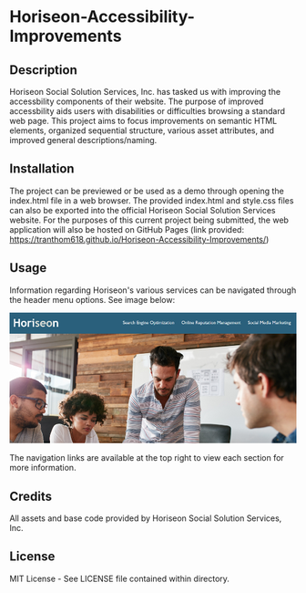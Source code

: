 # Horiseon-Accessibility-Improvements

## Description

Horiseon Social Solution Services, Inc. has tasked us with improving the accessbility components of their website. The purpose of improved accessbility aids users with disabilities or difficulties browsing a standard web page. This project aims to focus improvements on semantic HTML elements, organized sequential structure,
various asset attributes, and improved general descriptions/naming.

## Installation

The project can be previewed or be used as a demo through opening the index.html file in a web browser. The provided index.html and style.css files can also be exported into the official Horiseon Social Solution Services website. For the purposes of this current project being submitted, the web application will also be hosted on GitHub Pages (link provided: https://tranthom618.github.io/Horiseon-Accessibility-Improvements/)


## Usage

Information regarding Horiseon's various services can be navigated through the header menu options. See image below:

![Preview of navigation links](assets\images\readme-instructional.png?raw=true "README Example")

The navigation links are available at the top right to view each section for more information.

## Credits

All assets and base code provided by Horiseon Social Solution Services, Inc.

## License

MIT License - See LICENSE file contained within directory.